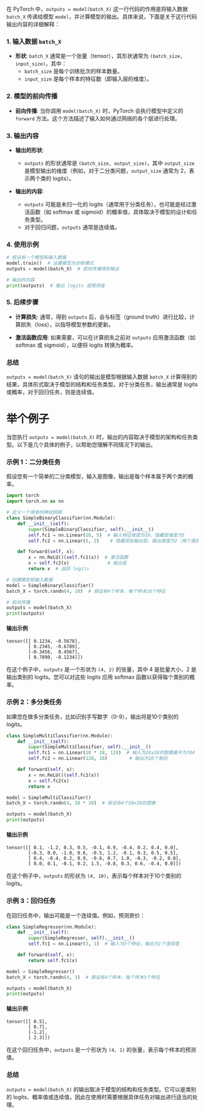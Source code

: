 在 PyTorch 中，`outputs = model(batch_X)` 这一行代码的作用是将输入数据 `batch_X` 传递给模型 `model`，并计算模型的输出。具体来说，下面是关于这行代码输出内容的详细解释：

### 1. 输入数据 `batch_X`

- **形状**: `batch_X` 通常是一个张量（tensor），其形状通常为 `(batch_size, input_size)`，其中：
  - `batch_size` 是每个训练批次的样本数量。
  - `input_size` 是每个样本的特征数（即输入层的维度）。

### 2. 模型的前向传播

- **前向传播**: 当你调用 `model(batch_X)` 时，PyTorch 会执行模型中定义的 `forward` 方法。这个方法描述了输入如何通过网络的各个层进行处理。
  
### 3. 输出内容

- **输出的形状**: 
  - `outputs` 的形状通常是 `(batch_size, output_size)`，其中 `output_size` 是模型输出的维度（例如，对于二分类问题，`output_size` 通常为 2，表示两个类的 logits）。
  
- **输出的内容**:
  - `outputs` 可能是未归一化的 logits（通常用于分类任务），也可能是经过激活函数（如 softmax 或 sigmoid）的概率值，具体取决于模型的设计和任务类型。
  - 对于回归问题，`outputs` 通常是连续值。

### 4. 使用示例

```python
# 假设有一个模型和输入数据
model.train()  # 设置模型为训练模式
outputs = model(batch_X)  # 前向传播得到输出

# 输出的内容
print(outputs)  # 输出 logits 或预测值
```

### 5. 后续步骤

- **计算损失**: 通常，得到 `outputs` 后，会与标签（ground truth）进行比较，计算损失（loss），以指导模型参数的更新。
  
- **激活函数应用**: 如果需要，可以在计算损失之前对 `outputs` 应用激活函数（如 softmax 或 sigmoid），以便将 logits 转换为概率。

### 总结

`outputs = model(batch_X)` 语句的输出是模型根据输入数据 `batch_X` 计算得到的结果，具体形式取决于模型的结构和任务类型。对于分类任务，输出通常是 logits 或概率，对于回归任务，则是连续值。

# 举个例子

当您执行 `outputs = model(batch_X)` 时，输出的内容取决于模型的架构和任务类型。以下是几个具体的例子，以帮助您理解不同情况下的输出。

### 示例 1：二分类任务

假设您有一个简单的二分类模型，输入是图像，输出是每个样本属于两个类的概率。

```python
import torch
import torch.nn as nn

# 定义一个简单的神经网络
class SimpleBinaryClassifier(nn.Module):
    def __init__(self):
        super(SimpleBinaryClassifier, self).__init__()
        self.fc1 = nn.Linear(10, 5)  # 输入特征维度为10，隐藏层维度为5
        self.fc2 = nn.Linear(5, 2)    # 隐藏层到输出层，输出维度为2（两个类别）

    def forward(self, x):
        x = nn.ReLU()(self.fc1(x))  # 激活函数
        x = self.fc2(x)              # 输出层
        return x  # 返回 logits

# 创建模型和输入数据
model = SimpleBinaryClassifier()
batch_X = torch.randn(4, 10)  # 假设有4个样本，每个样本10个特征

# 前向传播
outputs = model(batch_X)
print(outputs)
```

#### 输出示例
```
tensor([[ 0.1234, -0.5678],
        [ 0.2345, -0.6789],
        [-0.3456,  0.4567],
        [ 0.7890, -0.1234]])
```

在这个例子中，`outputs` 是一个形状为 `(4, 2)` 的张量，其中 4 是批量大小，2 是输出类别的 logits。您可以对这些 logits 应用 softmax 函数以获得每个类别的概率。

### 示例 2：多分类任务

如果您在做多分类任务，比如识别手写数字（0-9），输出将是10个类别的 logits。

```python
class SimpleMultiClassifier(nn.Module):
    def __init__(self):
        super(SimpleMultiClassifier, self).__init__()
        self.fc1 = nn.Linear(28 * 28, 128)  # 输入为28x28的图像展平为784
        self.fc2 = nn.Linear(128, 10)        # 输出为10个类别

    def forward(self, x):
        x = nn.ReLU()(self.fc1(x)) 
        x = self.fc2(x)  
        return x

model = SimpleMultiClassifier()
batch_X = torch.randn(4, 28 * 28)  # 假设有4个28x28的图像

outputs = model(batch_X)
print(outputs)
```

#### 输出示例
```
tensor([[ 0.1, -1.2, 0.3, 0.5, -0.1, 0.9, -0.4, 0.2, 0.4, 0.0],
        [-0.3, 0.0, -1.0, 0.6, -0.5, 1.2, -0.1, 0.3, 0.5, 0.5],
        [ 0.4, -0.4, 0.2, 0.9, -0.6, 0.7, 1.0, -0.3, -0.2, 0.0],
        [ 0.0, 0.1, -0.1, 0.2, 1.5, -0.8, 0.3, 0.6, -0.4, 0.0]])
```

在这个例子中，`outputs` 的形状为 `(4, 10)`，表示每个样本对于10个类别的 logits。

### 示例 3：回归任务

在回归任务中，输出可能是一个连续值。例如，预测房价：

```python
class SimpleRegressor(nn.Module):
    def __init__(self):
        super(SimpleRegressor, self).__init__()
        self.fc1 = nn.Linear(3, 1)  # 输入为3个特征，输出为1个连续值

    def forward(self, x):
        return self.fc1(x)

model = SimpleRegressor()
batch_X = torch.randn(4, 3)  # 假设有4个样本，每个样本3个特征

outputs = model(batch_X)
print(outputs)
```

#### 输出示例
```
tensor([[ 0.5],
        [ 0.7],
        [-1.2],
        [ 2.3]])
```

在这个回归任务中，`outputs` 是一个形状为 `(4, 1)` 的张量，表示每个样本的预测值。

### 总结

`outputs = model(batch_X)` 的输出取决于模型的结构和任务类型。它可以是类别的 logits、概率值或连续值，因此在使用时需要根据具体任务对输出进行适当的处理。